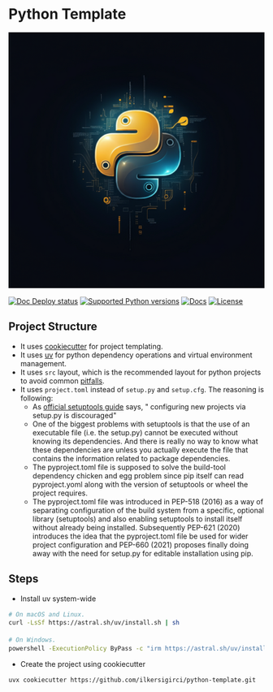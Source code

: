 # Python Template

<p align="center">
  <img width="600" src="https://raw.githubusercontent.com/ilkersigirci/python-template/main/docs/static/logo.jpg">
</p style = "margin-bottom: 2rem;">

[![Doc Deploy status](https://img.shields.io/github/actions/workflow/status/ilkersigirci/python-template/doc_deploy.yml?branch=main)](https://github.com/ilkersigirci/python-template/actions/workflows/doc_deploy.yml?query=branch%3Amain)
[![Supported Python versions](https://img.shields.io/badge/python-3.11_%7C_3.12_%7C_3.13-blue?labelColor=grey&color=blue)](https://github.com/ilkersigirci/python-template/blob/main/pyproject.toml)
[![Docs](https://img.shields.io/badge/docs-gh--pages-blue)](https://ilkersigirci.github.io/python-template/)
[![License](https://img.shields.io/github/license/ilkersigirci/python-template)](https://img.shields.io/github/license/ilkersigirci/python-template)

## Project Structure

- It uses [cookiecutter](https://github.com/cookiecutter/cookiecutter) for project templating.
- It uses [uv](https://github.com/astral-sh/uv) for python dependency operations and virtual environment management.
- It uses `src` layout, which is the recommended layout for python projects to avoid common [pitfalls](https://blog.ionelmc.ro/2014/05/25/python-packaging/#the-structure).
- It uses `project.toml` instead of `setup.py` and `setup.cfg`. The reasoning is following:
    - As [official setuptools guide](https://github.com/pypa/setuptools/blob/main/docs/userguide/quickstart.rst) says, " configuring new projects via setup.py is discouraged"
    - One of the biggest problems with setuptools is that the use of an executable file (i.e. the setup.py) cannot be executed without knowing its dependencies. And there is really no way to know what these dependencies are unless you actually execute the file that contains the information related to package dependencies.
    - The pyproject.toml file is supposed to solve the build-tool dependency chicken and egg problem since pip itself can read pyproject.yoml along with the version of setuptools or wheel the project requires.
    - The pyproject.toml file was introduced in PEP-518 (2016) as a way of separating configuration of the build system from a specific, optional library (setuptools) and also enabling setuptools to install itself without already being installed. Subsequently PEP-621 (2020) introduces the idea that the pyproject.toml file be used for wider project configuration and PEP-660 (2021) proposes finally doing away with the need for setup.py for editable installation using pip.

## Steps

- Install uv system-wide

```bash
# On macOS and Linux.
curl -LsSf https://astral.sh/uv/install.sh | sh

# On Windows.
powershell -ExecutionPolicy ByPass -c "irm https://astral.sh/uv/install.ps1 | iex"
```

- Create the project using cookiecutter
```bash
uvx cookiecutter https://github.com/ilkersigirci/python-template.git
```
